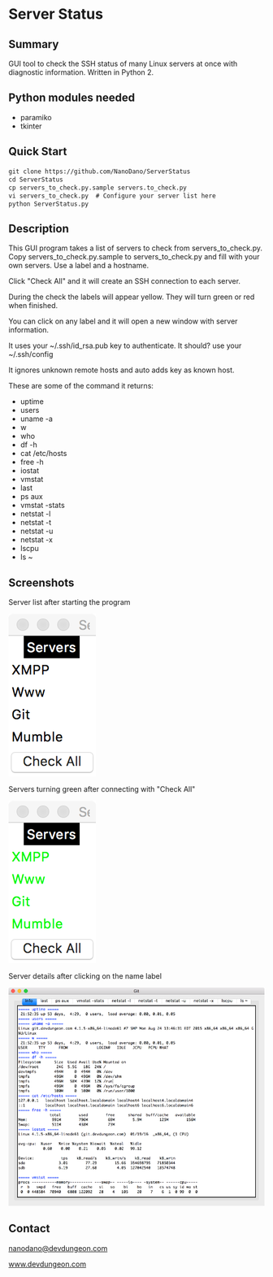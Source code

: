 # Server Status

## Summary

GUI tool to check the SSH status of many Linux servers at once with diagnostic information. Written in Python 2.

## Python modules needed

- paramiko
- tkinter

## Quick Start

    git clone https://github.com/NanoDano/ServerStatus
    cd ServerStatus
    cp servers_to_check.py.sample servers.to_check.py
    vi servers_to_check.py  # Configure your server list here 
    python ServerStatus.py


## Description

This GUI program takes a list of servers to check from servers_to_check.py. Copy servers_to_check.py.sample to
servers_to_check.py and fill with your own servers. Use a label and a hostname.

Click "Check All" and it will create an SSH connection to each server.

During the check the labels will appear yellow. They will turn green or red when finished.

You can click on any label and it will open a new window with server information.

It uses your ~/.ssh/id_rsa.pub key to authenticate. It should? use your ~/.ssh/config

It ignores unknown remote hosts and auto adds key as known host.

These are some of the command it returns:

- uptime
- users
- uname -a
- w
- who
- df -h
- cat /etc/hosts
- free -h
- iostat
- vmstat
- last
- ps aux
- vmstat -stats
- netstat -l
- netstat -t
- netstat -u
- netstat -x
- lscpu
- ls ~

## Screenshots

Server list after starting the program

![Server List](/screenshots/server_status1.png "Server List")

Servers turning green after connecting with "Check All"

![Server Check](/screenshots/server_status2.png "Server Check")

Server details after clicking on the name label

![Server Details](/screenshots/server_status3.png "Server Details")

## Contact

nanodano@devdungeon.com

www.devdungeon.com